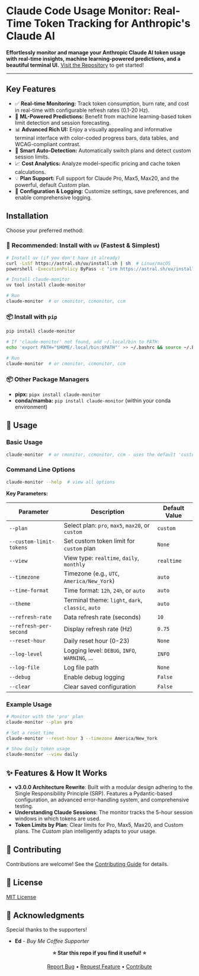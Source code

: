 # Claude Code Usage Monitor: Real-Time Token Tracking for Anthropic's Claude AI

**Effortlessly monitor and manage your Anthropic Claude AI token usage with real-time insights, machine learning-powered predictions, and a beautiful terminal UI.**  [Visit the Repository](https://github.com/Maciek-roboblog/Claude-Code-Usage-Monitor) to get started!

---

## Key Features

*   ✅ **Real-time Monitoring:** Track token consumption, burn rate, and cost in real-time with configurable refresh rates (0.1-20 Hz).
*   🔮 **ML-Powered Predictions:** Benefit from machine learning-based token limit detection and session forecasting.
*   📊 **Advanced Rich UI:** Enjoy a visually appealing and informative terminal interface with color-coded progress bars, data tables, and WCAG-compliant contrast.
*   🤖 **Smart Auto-Detection:** Automatically switch plans and detect custom session limits.
*   📈 **Cost Analytics:** Analyze model-specific pricing and cache token calculations.
*   💡 **Plan Support:** Full support for Claude Pro, Max5, Max20, and the powerful, default *Custom* plan.
*   📝 **Configuration & Logging:** Customize settings, save preferences, and enable comprehensive logging.

## Installation

Choose your preferred method:

### 🚀 **Recommended: Install with `uv`** (Fastest & Simplest)

```bash
# Install uv (if you don't have it already)
curl -LsSf https://astral.sh/uv/install.sh | sh  # Linux/macOS
powershell -ExecutionPolicy ByPass -c "irm https://astral.sh/uv/install.ps1 | iex" # Windows

# Install claude-monitor
uv tool install claude-monitor

# Run
claude-monitor  # or cmonitor, ccmonitor, ccm
```

### 📦 Install with `pip`

```bash
pip install claude-monitor

# If 'claude-monitor' not found, add ~/.local/bin to PATH:
echo 'export PATH="$HOME/.local/bin:$PATH"' >> ~/.bashrc && source ~/.bashrc

# Run
claude-monitor  # or cmonitor, ccmonitor, ccm
```

### 📦 Other Package Managers

*   **pipx:** `pipx install claude-monitor`
*   **conda/mamba:** `pip install claude-monitor` (within your conda environment)

## 📖 Usage

### Basic Usage

```bash
claude-monitor  # or cmonitor, ccmonitor, ccm - uses the default 'custom' plan
```

### Command Line Options

```bash
claude-monitor --help  # view all options
```

**Key Parameters:**

| Parameter            | Description                                      | Default Value |
| -------------------- | ------------------------------------------------ | ------------- |
| `--plan`             | Select plan: `pro`, `max5`, `max20`, or `custom` | `custom`      |
| `--custom-limit-tokens` | Set custom token limit for `custom` plan       | `None`       |
| `--view`             | View type: `realtime`, `daily`, `monthly`        | `realtime`    |
| `--timezone`         | Timezone (e.g., `UTC`, `America/New_York`)      | `auto`        |
| `--time-format`      | Time format: `12h`, `24h`, or `auto`             | `auto`        |
| `--theme`            | Terminal theme: `light`, `dark`, `classic`, `auto` | `auto`        |
| `--refresh-rate`     | Data refresh rate (seconds)                     | `10`          |
| `--refresh-per-second` | Display refresh rate (Hz)                      | `0.75`       |
| `--reset-hour`       | Daily reset hour (0-23)                           | `None`       |
| `--log-level`        | Logging level: `DEBUG`, `INFO`, `WARNING`, ...    | `INFO`        |
| `--log-file`         | Log file path                                  | `None`        |
| `--debug`            | Enable debug logging                           | `False`       |
| `--clear`            | Clear saved configuration                      | `False`       |

### Example Usage

```bash
# Monitor with the 'pro' plan
claude-monitor --plan pro

# Set a reset time
claude-monitor --reset-hour 3 --timezone America/New_York

# Show daily token usage
claude-monitor --view daily
```

## ✨ Features & How It Works

*   **v3.0.0 Architecture Rewrite**: Built with a modular design adhering to the Single Responsibility Principle (SRP). Features a Pydantic-based configuration, an advanced error-handling system, and comprehensive testing.
*   **Understanding Claude Sessions**: The monitor tracks the 5-hour session windows in which tokens are used.
*   **Token Limits by Plan**: Clear limits for Pro, Max5, Max20, and Custom plans.  The *Custom* plan intelligently adapts to your usage.

## 🤝 Contributing

Contributions are welcome!  See the [Contributing Guide](CONTRIBUTING.md) for details.

## 📝 License

[MIT License](LICENSE)

## 🙏 Acknowledgments

Special thanks to the supporters!

*   **Ed** - *Buy Me Coffee Supporter*

<div align="center">

**⭐ Star this repo if you find it useful! ⭐**

[Report Bug](https://github.com/Maciek-roboblog/Claude-Code-Usage-Monitor/issues) • [Request Feature](https://github.com/Maciek-roboblog/Claude-Code-Usage-Monitor/issues) • [Contribute](CONTRIBUTING.md)
</div>